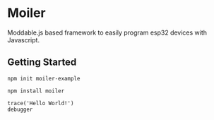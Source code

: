 # Moiler
Moddable.js based framework to easily program esp32 devices with Javascript.

## Getting Started

```
npm init moiler-example
```

```
npm install moiler
```

```
trace('Hello World!')
debugger
```


